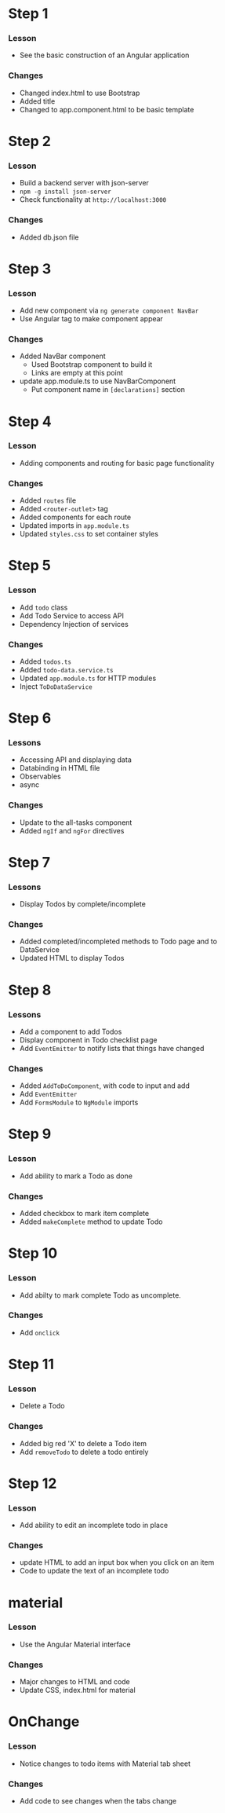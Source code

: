 ﻿# Step 1

### Lesson
- See the basic construction of an Angular application

### Changes
- Changed index.html to use Bootstrap
- Added title
- Changed to app.component.html to be basic template

# Step 2

### Lesson
- Build a backend server with json-server
- `npm -g install json-server`
- Check functionality at `http://localhost:3000`

### Changes
- Added db.json file

# Step 3

### Lesson
- Add new component via `ng generate component NavBar`
- Use Angular tag to make component appear

### Changes
* Added NavBar component
  * Used Bootstrap component to build it
  * Links are empty at this point
* update app.module.ts to use NavBarComponent
  * Put component name in `[declarations]` section
  
# Step 4

### Lesson
* Adding components and routing for basic page functionality

### Changes
* Added `routes` file
* Added `<router-outlet>` tag
* Added components for each route
* Updated imports in `app.module.ts`
* Updated `styles.css` to set container styles

# Step 5

### Lesson
* Add `todo` class  
* Add Todo Service to access API
* Dependency Injection of services

### Changes
* Added `todos.ts`
* Added `todo-data.service.ts`
* Updated `app.module.ts` for HTTP modules
* Inject `ToDoDataService`

# Step 6

### Lessons
* Accessing API and displaying data
* Databinding in HTML file
* Observables
* async 

### Changes
* Update to the all-tasks component
* Added `ngIf` and `ngFor` directives

# Step 7

### Lessons
* Display Todos by complete/incomplete

### Changes
* Added completed/incompleted methods to Todo page and to DataService
* Updated HTML to display Todos

# Step 8

### Lessons 
* Add a component to add Todos
* Display component in Todo checklist page
* Add `EventEmitter` to notify lists that things have changed

### Changes
* Added `AddToDoComponent`, with code to input and add
* Add `EventEmitter`
* Add `FormsModule` to `NgModule` imports

# Step 9

### Lesson
* Add ability to mark a Todo as done

### Changes
* Added checkbox to mark item complete
* Added `makeComplete` method to update Todo

# Step 10

### Lesson
* Add abilty to mark complete Todo as uncomplete.

### Changes
* Add `onclick`

# Step 11

### Lesson
* Delete a Todo

### Changes
* Added big red 'X' to delete a Todo item
* Add `removeTodo` to delete a todo entirely

# Step 12

### Lesson
* Add ability to edit an incomplete todo in place

### Changes
* update HTML to add an input box when you click on an item
* Code to update the text of an incomplete todo

# material

### Lesson
* Use the Angular Material interface

### Changes
* Major changes to HTML and code
* Update CSS, index.html for material

# OnChange

### Lesson
* Notice changes to todo items with Material tab sheet

### Changes
* Add code to see changes when the tabs change